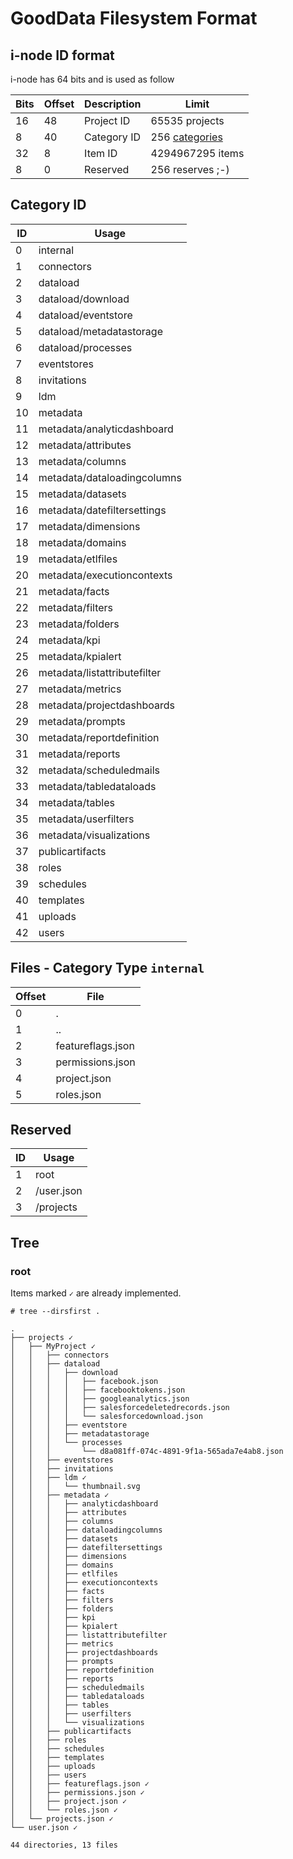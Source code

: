 # GoodData Filesystem Format

## i-node ID format

i-node has 64 bits and is used as follow

| Bits | Offset | Description  | Limit            |
|------|--------|--------------|------------------|
| 16   | 48     | Project ID   | 65535 projects   |
| 8    | 40     | Category ID  | 256 [categories](https://github.com/korczis/gooddata-fs/blob/master/doc/Filesystem.md#category-id)   |
| 32   | 8      | Item ID      | 4294967295 items |
| 8    | 0      | Reserved     | 256 reserves ;-) |

## Category ID

| ID  | Usage                        |
|-----|------------------------------|
| 0   | internal                     |
| 1   | connectors                   |
| 2   | dataload                     |
| 3   | dataload/download            |
| 4   | dataload/eventstore          |
| 5   | dataload/metadatastorage     |
| 6   | dataload/processes           |
| 7   | eventstores                  |
| 8   | invitations                  |
| 9   | ldm                          |
| 10  | metadata                     |
| 11  | metadata/analyticdashboard   |
| 12  | metadata/attributes          |
| 13  | metadata/columns             |
| 14  | metadata/dataloadingcolumns  |
| 15  | metadata/datasets            |
| 16  | metadata/datefiltersettings  |
| 17  | metadata/dimensions          |
| 18  | metadata/domains             |
| 19  | metadata/etlfiles            |
| 20  | metadata/executioncontexts   |
| 21  | metadata/facts               |
| 22  | metadata/filters             |
| 23  | metadata/folders             |
| 24  | metadata/kpi                 |
| 25  | metadata/kpialert            |
| 26  | metadata/listattributefilter |
| 27  | metadata/metrics             |
| 28  | metadata/projectdashboards   |
| 29  | metadata/prompts             |
| 30  | metadata/reportdefinition    |
| 31  | metadata/reports             |
| 32  | metadata/scheduledmails      |
| 33  | metadata/tabledataloads      |
| 34  | metadata/tables              |
| 35  | metadata/userfilters         |
| 36  | metadata/visualizations      |
| 37  | publicartifacts              |
| 38  | roles                        |
| 39  | schedules                    |
| 40  | templates                    |
| 41  | uploads                      |
| 42  | users                        |

## Files - Category Type `internal`

| Offset | File              |
|--------|-------------------|
| 0      | .                 |
| 1      | ..                |
| 2      | featureflags.json |
| 3      | permissions.json  |
| 4      | project.json      |
| 5      | roles.json        |

## Reserved

| ID |  Usage     |
|----|------------|
| 1  | root       |
| 2  | /user.json |
| 3  | /projects  |

## Tree

### root

Items marked `✓` are already implemented.

```
# tree --dirsfirst .

.
├── projects ✓
│   ├── MyProject ✓
│   │   ├── connectors
│   │   ├── dataload
│   │   │   ├── download
│   │   │   │   ├── facebook.json
│   │   │   │   ├── facebooktokens.json
│   │   │   │   ├── googleanalytics.json
│   │   │   │   ├── salesforcedeletedrecords.json
│   │   │   │   └── salesforcedownload.json
│   │   │   ├── eventstore
│   │   │   ├── metadatastorage
│   │   │   └── processes
│   │   │       └── d8a081ff-074c-4891-9f1a-565ada7e4ab8.json
│   │   ├── eventstores
│   │   ├── invitations
│   │   ├── ldm ✓
│   │   │   └── thumbnail.svg
│   │   ├── metadata ✓
│   │   │   ├── analyticdashboard
│   │   │   ├── attributes
│   │   │   ├── columns
│   │   │   ├── dataloadingcolumns
│   │   │   ├── datasets
│   │   │   ├── datefiltersettings
│   │   │   ├── dimensions
│   │   │   ├── domains
│   │   │   ├── etlfiles
│   │   │   ├── executioncontexts
│   │   │   ├── facts
│   │   │   ├── filters
│   │   │   ├── folders
│   │   │   ├── kpi
│   │   │   ├── kpialert
│   │   │   ├── listattributefilter
│   │   │   ├── metrics
│   │   │   ├── projectdashboards
│   │   │   ├── prompts
│   │   │   ├── reportdefinition
│   │   │   ├── reports
│   │   │   ├── scheduledmails
│   │   │   ├── tabledataloads
│   │   │   ├── tables
│   │   │   ├── userfilters
│   │   │   └── visualizations
│   │   ├── publicartifacts
│   │   ├── roles
│   │   ├── schedules
│   │   ├── templates
│   │   ├── uploads
│   │   ├── users
│   │   ├── featureflags.json ✓
│   │   ├── permissions.json ✓
│   │   ├── project.json ✓
│   │   └── roles.json ✓
│   └── projects.json ✓
└── user.json ✓

44 directories, 13 files

```
